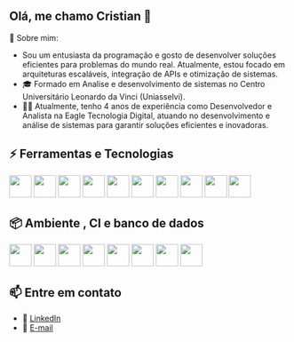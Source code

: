 ## Olá, me chamo Cristian 👋

📌 Sobre mim:
- Sou um entusiasta da programação e gosto de desenvolver soluções eficientes para problemas do mundo real. Atualmente, estou focado em arquiteturas escaláveis, integração de APIs e otimização de sistemas.
- 🎓 Formado em Analise e desenvolvimento de sistemas no Centro Universitário Leonardo da Vinci (Uniasselvi).
- 👨‍💻 Atualmente, tenho 4 anos de experiência como Desenvolvedor e Analista na Eagle Tecnologia Digital, atuando no desenvolvimento e análise de sistemas para garantir soluções eficientes e inovadoras.

## ⚡ Ferramentas e Tecnologias
<div> 
<img loading="lazy" width="40" height="40" src="https://cdn.jsdelivr.net/gh/devicons/devicon@latest/icons/tailwindcss/tailwindcss-original-wordmark.svg" />
<img loading="lazy" width="40" height="40" src="https://cdn.jsdelivr.net/gh/devicons/devicon@latest/icons/wordpress/wordpress-original.svg" />
<img loading="lazy" width="40" height="40" src="https://cdn.jsdelivr.net/gh/devicons/devicon@latest/icons/php/php-original.svg" />  
<img loading="lazy" width="40" height="40" src="https://cdn.jsdelivr.net/gh/devicons/devicon@latest/icons/laravel/laravel-original.svg" />
<img loading="lazy" width="40" height="40" src="https://cdn.jsdelivr.net/gh/devicons/devicon@latest/icons/nodejs/nodejs-original.svg" /> 
<img loading="lazy" width="40" height="40" src="https://cdn.jsdelivr.net/gh/devicons/devicon@latest/icons/typescript/typescript-original.svg" />
<img loading="lazy" width="40" height="40" src="https://cdn.jsdelivr.net/gh/devicons/devicon@latest/icons/javascript/javascript-original.svg" />
<img loading="lazy" width="40" height="40" src="https://cdn.jsdelivr.net/gh/devicons/devicon@latest/icons/nestjs/nestjs-original.svg" />
<img loading="lazy" width="40" height="40" src="https://cdn.jsdelivr.net/gh/devicons/devicon@latest/icons/angular/angular-original.svg" />
<img loading="lazy" width="40" height="40" src="https://cdn.jsdelivr.net/gh/devicons/devicon@latest/icons/dotnetcore/dotnetcore-original.svg" />
</div>

## 📦 Ambiente , CI e banco de dados
<div>
<img loading="lazy" width="40" height="40" src="https://cdn.jsdelivr.net/gh/devicons/devicon@latest/icons/nginx/nginx-original.svg" />
<img loading="lazy" width="40" height="40" src="https://cdn.jsdelivr.net/gh/devicons/devicon@latest/icons/windows11/windows11-original.svg" /> 
<img loading="lazy" width="40" height="40" src="https://cdn.jsdelivr.net/gh/devicons/devicon@latest/icons/linux/linux-original.svg" />
<img loading="lazy" width="40" height="40" src="https://cdn.jsdelivr.net/gh/devicons/devicon@latest/icons/docker/docker-original.svg" />
<img loading="lazy" width="40" height="40" src="https://cdn.jsdelivr.net/gh/devicons/devicon@latest/icons/git/git-original.svg" />
<img loading="lazy" width="40" height="40" src="https://cdn.jsdelivr.net/gh/devicons/devicon@latest/icons/githubactions/githubactions-original.svg" />
<img loading="lazy" width="40" height="40" src="https://cdn.jsdelivr.net/gh/devicons/devicon@latest/icons/postgresql/postgresql-original.svg" />
<img loading="lazy" width="40" height="40" src="https://cdn.jsdelivr.net/gh/devicons/devicon@latest/icons/mysql/mysql-original.svg" />              
</div>


## 📫 Entre em contato  
- 🔗 [LinkedIn](https://www.linkedin.com/in/cristian-carvalho-87aa9419b/)  
- 📧 [E-mail](cristiansilva9899@gmail.com)
